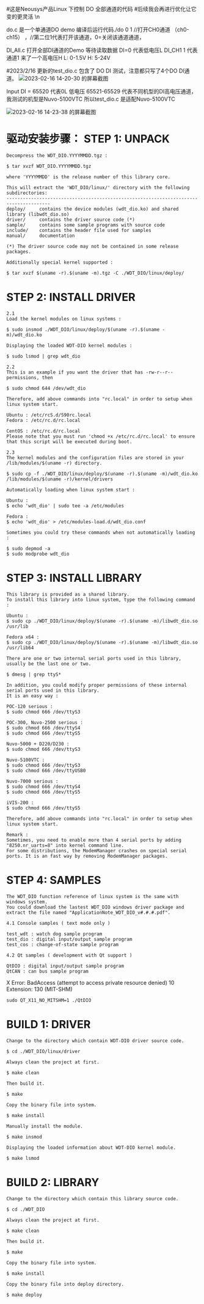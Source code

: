 
#这是Neousys产品Linux 下控制 DO 全部通道的代码
#后续我会再进行优化让它变的更灵活
\n                            

do.c 是一个单通道DO demo 编译后运行代码./do 0 1   //打开CH0通道 （ch0-ch15） ，//第二位1代表打开该通道，0=关闭该通道通道，
                                                        
DI_All.c 打开全部DI通道的Demo 等待读取数据 DI=0 代表低电压L  DI_CH1 1 代表 通道1 来了一个高电压H   L: 0-1.5V  H: 5-24V

#2023/2/16 更新的test_dio.c 包含了 DO DI 测试，注意都只写了4个DO DI通道。
![2023-02-16 14-20-30 的屏幕截图](https://user-images.githubusercontent.com/118422636/219284726-a58f1795-28d3-459f-959d-76fd7d059ab2.png) 

Input DI = 65520 代表0L 低电压 65521-65529 代表不同机型的DI高电压通道，我测试的机型是Nuvo-5100VTC 所以test_dio.c 是适配Nuvo-5100VTC

![2023-02-16 14-23-38 的屏幕截图](https://user-images.githubusercontent.com/118422636/219285294-8829f973-4329-45ad-b01e-6879e9fb3d14.png)


驱动安装步骤：
STEP 1: UNPACK
=======================

    Decompress the WDT_DIO.YYYYMMDD.tgz :

    $ tar xvzf WDT_DIO.YYYYMMDD.tgz

    where 'YYYYMMDD' is the release number of this library core.

    This will extract the 'WDT_DIO/linux/' directory with the following subdirectories:
    --------------------------------------------------------------------------------------
    deploy/     contains the device modules (wdt_dio.ko) and shared library (libwdt_dio.so)
    driver/     contains the driver source code (*)
    sample/     contains some sample programs with source code
    include/    contains the header file used for samples
    manual/     documentation

    (*) The driver source code may not be contained in some release packages.

    Additionally special kernel supported :

    $ tar xvzf $(uname -r).$(uname -m).tgz -C ./WDT_DIO/linux/deploy/


STEP 2: INSTALL DRIVER
=======================

    2.1
    Load the kernel modules on linux systems :

    $ sudo insmod ./WDT_DIO/linux/deploy/$(uname -r).$(uname -m)/wdt_dio.ko

    Displaying the loaded WDT-DIO kernel modules :

    $ sudo lsmod | grep wdt_dio

    2.2
    This is an example if you want the driver that has -rw-r--r-- permissions, then

    $ sudo chmod 644 /dev/wdt_dio

    Therefore, add above commands into "rc.local" in order to setup when linux system start.

    Ubuntu : /etc/rcS.d/S90rc.local
    Fedora : /etc/rc.d/rc.local

    CentOS : /etc/rc.d/rc.local
    Please note that you must run 'chmod +x /etc/rc.d/rc.local' to ensure that this script will be executed during boot.

    2.3
    The kernel modules and the configuration files are stored in your /lib/modules/$(uname -r) directory.

    $ sudo cp -f ./WDT_DIO/linux/deploy/$(uname -r).$(uname -m)/wdt_dio.ko /lib/modules/$(uname -r)/kernel/drivers

    Automatically loading when linux system start :

    Ubuntu :
    $ echo 'wdt_dio' | sudo tee -a /etc/modules

    Fedora :
    $ echo 'wdt_dio' > /etc/modules-load.d/wdt_dio.conf

    Sometimes you could try these commands when not automatically loading :

    $ sudo depmod -a
    $ sudo modprobe wdt_dio


STEP 3: INSTALL LIBRARY
=======================

    This library is provided as a shared library.
    To install this library into linux system, type the following command :

    Ubuntu :
    $ sudo cp ./WDT_DIO/linux/deploy/$(uname -r).$(uname -m)/libwdt_dio.so /usr/lib

    Fedora x64 :
    $ sudo cp ./WDT_DIO/linux/deploy/$(uname -r).$(uname -m)/libwdt_dio.so /usr/lib64

    There are one or two internal serial ports used in this library, usually be the last one or two.

    $ dmesg | grep ttyS*

    In addition, you could modify proper permissions of these internal serial ports used in this library.
    It is an easy way :

    POC-120 serious :
    $ sudo chmod 666 /dev/ttyS3

    POC-300, Nuvo-2500 serious :
    $ sudo chmod 666 /dev/ttyS4
    $ sudo chmod 666 /dev/ttyS5

    Nuvo-5000 + D220/D230 :
    $ sudo chmod 666 /dev/ttyS3

    Nuvo-5100VTC :
    $ sudo chmod 666 /dev/ttyS3
    $ sudo chmod 666 /dev/ttyUSB0

    Nuvo-7000 serious :
    $ sudo chmod 666 /dev/ttyS4
    $ sudo chmod 666 /dev/ttyS5

    iVIS-200 :
    $ sudo chmod 666 /dev/ttyS5

    Therefore, add above commands into "rc.local" in order to setup when linux system start.

    Remark :
    Sometimes, you need to enable more than 4 serial ports by adding "8250.nr_uarts=8" into kernel command line.
    For some distributions, the ModemManager crashes on special serial ports. It is an fast way by removing ModemManager packages.


STEP 4: SAMPLES
=======================

    The WDT_DIO function reference of linux system is the same with windows system.
    You could download the lastest WDT_DIO windows driver package and extract the file named "ApplicationNote_WDT_DIO_v#.#.#.pdf".

    4.1 Console samples ( text mode only )

    test_wdt : watch dog sample program
    test_dio : digital input/output sample program
    test_cos : change-of-state sample program

    4.2 Qt samples ( development with Qt support )

    QtDIO : digital input/output sample program
    QtCAN : can bus sample program

X   Error: BadAccess (attempt to access private resource denied) 10
    Extension:    130 (MIT-SHM)

    sudo QT_X11_NO_MITSHM=1 ./QtDIO

BUILD 1: DRIVER
=======================

    Change to the directory which contain WDT-DIO driver source code.

    $ cd ./WDT_DIO/linux/driver

    Always clean the project at first.

    $ make clean

    Then build it.

    $ make

    Copy the binary file into system.

    $ make install

    Manually install the module.

    $ make insmod

    Displaying the loaded information about WDT-DIO kernel module.

    $ make lsmod


BUILD 2: LIBRARY
=======================

    Change to the directory which contain this library source code.

    $ cd ./WDT_DIO

    Always clean the project at first.

    $ make clean

    Then build it.

    $ make

    Copy the binary file into system.

    $ make install

    Copy the binary file into deploy directory.

    $ make deploy
